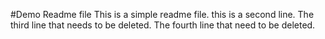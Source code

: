 #Demo Readme file
This is a simple readme file.
this is a second line.
The third line that needs to be deleted.
The fourth line that need to be deleted.